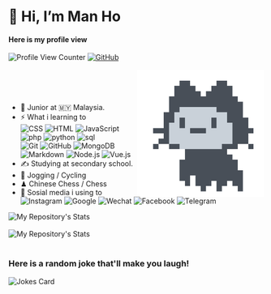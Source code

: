 
# 👋 Hi, I’m Man Ho



#### Here is my profile view
![Profile View Counter](https://komarev.com/ghpvc/?username=manho30)
[![GitHub](https://img.shields.io/badge/dynamic/json?logo=github&label=GitHub&labelColor=495867&color=495867&query=%24.data.totalSubs&url=https%3A%2F%2Fapi.spencerwoo.com%2Fsubstats%2F%3Fsource%3Dgithub%26queryKey%3Dhayschan&style=flat-square)](https://github.com/manho30)
<br>
<br>
<img align= "right" width= "250" src= "config/mona-loads.gif"/>
<br>
<br>
<br>
- 🍻 Junior at 🇲🇾 Malaysia. <br>
- ⚡ What i learning to <br>
![CSS](http://img.shields.io/badge/CSS3-333333?style=flate&logo=css3)
![HTML](http://img.shields.io/badge/HTML-333333?style=flate&logo=html5)
![JavaScript](http://img.shields.io/badge/JavaScript-333333?style=flate&logo=javascript)<br>
![php](http://img.shields.io/badge/PHP-333333?style=flate&logo=php)
![python](http://img.shields.io/badge/Python-333333?style=flate&logo=python)
![sql](http://img.shields.io/badge/SQL-333333?style=flate&logo=mysql)<br>
![Git](https://img.shields.io/badge/-Git-333333?style=flat&logo=git) 
![GitHub](https://img.shields.io/badge/-GitHub-333333?style=flat&logo=github) 
![MongoDB](https://img.shields.io/badge/-MongoDB-333333?style=flat&logo=mongodb)<br>
![Markdown](https://img.shields.io/badge/-Markdown-333333?style=flat&logo=markdown) 
![Node.js](https://img.shields.io/badge/-Node.js-333333?style=flat&logo=node.js) 
![Vue.js](https://img.shields.io/badge/-VueJS-333333?style=flat&logo=Vue.js) <br>
- ✍️ Studying at secondary school. <br>
- 🏃 Jogging / Cycling <br>
- ♟  Chinese Chess / Chess <br>
- 👀 Sosial media i using to <br>
![Instagram](http://img.shields.io/badge/Instagram-333333?style=flate&logo=instagram) 
![Google](http://img.shields.io/badge/Google-333333?style=flate&logo=google)
![Wechat](http://img.shields.io/badge/Wechat-333333?style=flate&logo=wechat)
![Facebook](http://img.shields.io/badge/Facebook-333333?style=flate&logo=facebook)
![Telegram](http://img.shields.io/badge/Telegram-333333?style=flate&logo=telegram)


![My Repository's Stats](https://github-readme-stats.vercel.app/api?username=manho30&show_icons=true) 
<br>
<br>
 ![My Repository's Stats](https://github-readme-stats.vercel.app/api/top-langs/?username=manho30&them=balck_blue)
<br>
<br>
### Here is a random joke that'll make you laugh!
 ![Jokes Card](https://readme-jokes.vercel.app/api)
<br>
<br>
